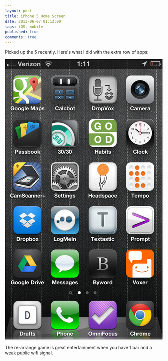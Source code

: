 ```yaml
---
layout: post
title: iPhone 5 Home Screen
date: 2013-06-07 01:13:00
tags: iOS, mobile
published: true
comments: true
---
```


Picked up the 5 recently. Here's what I did with the extra row of apps:

![iphone-screenshot](/assets/images/2013-06-07-01.11.32.png)

The re-arrange game is great entertainment when you have 1 bar and a weak public wifi signal.